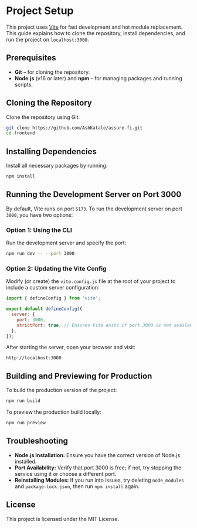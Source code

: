 # Project Setup

This project uses [Vite](https://vitejs.dev/) for fast development and hot module replacement. This guide explains how to clone the repository, install dependencies, and run the project on `localhost:3000`.

## Prerequisites

- **Git** – for cloning the repository.
- **Node.js** (v16 or later) and **npm** – for managing packages and running scripts.

## Cloning the Repository

Clone the repository using Git:

```sh
git clone https://github.com/AshKatale/assure-fi.git
cd frontend
```

## Installing Dependencies

Install all necessary packages by running:

```sh
npm install
```

## Running the Development Server on Port 3000

By default, Vite runs on port `5173`. To run the development server on port `3000`, you have two options:

### Option 1: Using the CLI

Run the development server and specify the port:

```sh
npm run dev -- --port 3000
```

### Option 2: Updating the Vite Config

Modify (or create) the `vite.config.js` file at the root of your project to include a custom server configuration:

```js
import { defineConfig } from 'vite';

export default defineConfig({
  server: {
    port: 3000,
    strictPort: true, // Ensures Vite exits if port 3000 is not available
  },
});
```

After starting the server, open your browser and visit:

```
http://localhost:3000
```

## Building and Previewing for Production

To build the production version of the project:

```sh
npm run build
```

To preview the production build locally:

```sh
npm run preview
```

## Troubleshooting

- **Node.js Installation:** Ensure you have the correct version of Node.js installed.
- **Port Availability:** Verify that port 3000 is free; if not, try stopping the service using it or choose a different port.
- **Reinstalling Modules:** If you run into issues, try deleting `node_modules` and `package-lock.json`, then run `npm install` again.

## License

This project is licensed under the MIT License.
